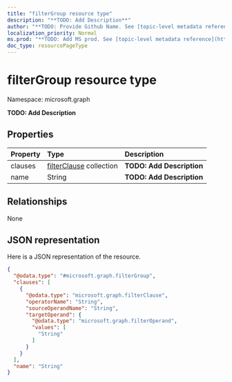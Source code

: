 ```yaml
---
title: "filterGroup resource type"
description: "**TODO: Add Description**"
author: "**TODO: Provide Github Name. See [topic-level metadata reference](https://msgo.azurewebsites.net/add/document/guidelines/metadata.html#topic-level-metadata)**"
localization_priority: Normal
ms.prod: "**TODO: Add MS prod. See [topic-level metadata reference](https://msgo.azurewebsites.net/add/document/guidelines/metadata.html#topic-level-metadata)**"
doc_type: resourcePageType
---
```


# filterGroup resource type


Namespace: microsoft.graph

**TODO: Add Description**

## Properties
|Property|Type|Description|
|:---|:---|:---|
|clauses|[filterClause](../resources/filterclause.md) collection|**TODO: Add Description**|
|name|String|**TODO: Add Description**|

## Relationships
None

## JSON representation
Here is a JSON representation of the resource.
<!-- {
  "blockType": "resource",
  "@odata.type": "microsoft.graph.filterGroup"
}
-->
``` json
{
  "@odata.type": "#microsoft.graph.filterGroup",
  "clauses": [
    {
      "@odata.type": "microsoft.graph.filterClause",
      "operatorName": "String",
      "sourceOperandName": "String",
      "targetOperand": {
        "@odata.type": "microsoft.graph.filterOperand",
        "values": [
          "String"
        ]
      }
    }
  ],
  "name": "String"
}
```

